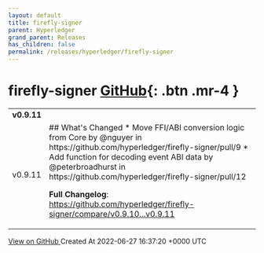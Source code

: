 ```yaml
---
layout: default
title: firefly-signer
parent: Hyperledger
grand_parent: Releases
has_children: false
permalink: /releases/hyperledger/firefly-signer
---
```


# firefly-signer <span class="fs-3 right-align">[GitHub](https://github.com/hyperledger/firefly-signer){: .btn .mr-4 }</span>


<div>
    <table>
        <tr>
            <td colspan="2">
                <b>
                    v0.9.11
                </b>
            </td>
        </tr>
        <tr>
            <td>
                <span class="chip">
                    v0.9.11
                </span>
            </td>
            <td>
                ## What's Changed
* Move FFI/ABI conversion logic from Core by @nguyer in https://github.com/hyperledger/firefly-signer/pull/9
* Add function for decoding event ABI data by @peterbroadhurst in https://github.com/hyperledger/firefly-signer/pull/12


**Full Changelog**: https://github.com/hyperledger/firefly-signer/compare/v0.9.10...v0.9.11
            </td>
        </tr>
    </table>
    <a href="https://github.com/hyperledger/firefly-signer/releases/tag/v0.9.11" class=".btn">
        View on GitHub
    </a>
    <span class="right-align">
        Created At 2022-06-27 16:37:20 +0000 UTC
    </span>
</div>

